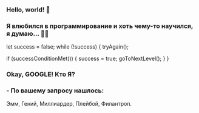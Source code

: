 ### Hello, world! 👋
### Я влюбился в программирование и хоть чему-то научился, я думаю… 🤷‍♂️

let success = false;
while (!success) {
  tryAgain();
  
  if (successConditionMet()) {
    success = true;
    goToNextLevel();
  }
}

### Okay, GOOGLE! Кто Я?
### - По вашему запросу нашлось:
Эмм, Гений, Миллиардер, Плейбой, Филантроп.


<!--
**Jolonov07/Jolonov07** is a ✨ _special_ ✨ repository because its `README.md` (this file) appears on your GitHub profile.

Here are some ideas to get you started:

- 🔭 I’m currently working on ...
- 🌱 I’m currently learning ...
- 👯 I’m looking to collaborate on ...
- 🤔 I’m looking for help with ...
- 💬 Ask me about ...
- 📫 How to reach me: ...
- 😄 Pronouns: ...
- ⚡ Fun fact: ...
-->
